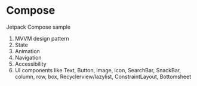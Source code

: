 # Compose
Jetpack Compose sample
1. MVVM design pattern
2. State
3. Animation
4. Navigation
5. Accessibility
6. UI components like Text, Button, image, icon, SearchBar, SnackBar, column, row, box, Recyclerview/lazylist, ConstraintLayout, Bottomsheet
